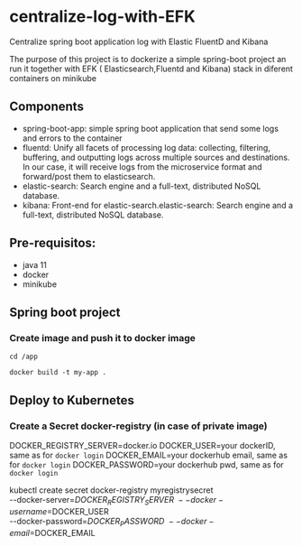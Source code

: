 # centralize-log-with-EFK
Centralize spring boot application log with Elastic FluentD and Kibana

The purpose of this project is to dockerize a simple spring-boot project an run it together with EFK ( Elasticsearch,Fluentd and Kibana) stack in diferent containers on minikube

## Components

* spring-boot-app: simple spring boot application that send some logs and errors to the container
* fluentd: Unify all facets of processing log data: collecting, filtering, buffering, and outputting logs across multiple sources and destinations. In our case, it will receive logs from the microservice format and forward/post them to elasticsearch.
* elastic-search: Search engine and a full-text, distributed NoSQL database.
* kibana: Front-end for elastic-search.elastic-search: Search engine and a full-text, distributed NoSQL database.

## Pre-requisitos:

* java 11
* docker
* minikube

## Spring boot project

### Create image and push it to docker image

```cd /app```

```docker build -t my-app .```

## Deploy to Kubernetes

### Create a Secret docker-registry (in case of private image)

  DOCKER_REGISTRY_SERVER=docker.io
  DOCKER_USER=your dockerID, same as for `docker login`
  DOCKER_EMAIL=your dockerhub email, same as for `docker login`
  DOCKER_PASSWORD=your dockerhub pwd, same as for `docker login`

  kubectl create secret docker-registry myregistrysecret \
  --docker-server=$DOCKER_REGISTRY_SERVER \
  --docker-username=$DOCKER_USER \
  --docker-password=$DOCKER_PASSWORD \
  --docker-email=$DOCKER_EMAIL
  
  


